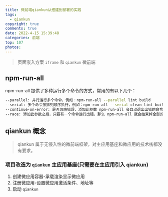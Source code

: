```yaml
---
title: 微前端qiankun从搭建到部署的实践
tags:
  - qiankun
copyright: true
comments: true
date: 2022-4-15 15:39:48
categories: 前端
top: 107
photos:
---
```


> 页面嵌入方案 `iframe` 和 `qiankun` 微前端

## npm-run-all

npm-run-all 提供了多种运行多个命令的方式，常用的有以下几个：

```bash
--parallel: 并行运行多个命令，例如：npm-run-all --parallel lint build
--serial: 多个命令按排列顺序执行，例如：npm-run-all --serial clean lint build:**
--continue-on-error: 是否忽略错误，添加此参数 npm-run-all 会自动退出出错的命令，继续运行正常的
--race: 添加此参数之后，只要有一个命令运行出错，那么 npm-run-all 就会结束掉全部的命令
```

## qiankun 概念

> qiankun 属于无侵入性的微前端框架，对主应用基座和微应用的技术栈都没有要求。

### 项目改造为 `qiankun` 主应用基座(只需要在主应用引入 qiankun)

1. 创建微应用容器-承载渲染显示微应用
2. 注册微应用-设置微应用激活条件、地址等
3. 启动 `qiankun`


